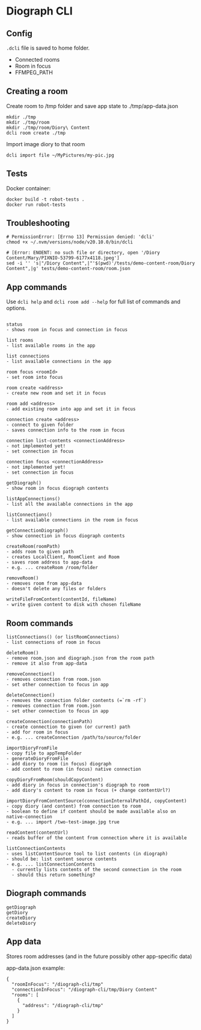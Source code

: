 # Diograph CLI

## Config

`.dcli` file is saved to home folder.

- Connected rooms
- Room in focus
- FFMPEG_PATH

## Creating a room

Create room to /tmp folder and save app state to ./tmp/app-data.json

```
mkdir ./tmp
mkdir ./tmp/room
mkdir ./tmp/room/Diory\ Content
dcli room create ./tmp
```

Import image diory to that room

```
dcli import file ~/MyPictures/my-pic.jpg
```

## Tests

Docker container:

```
docker build -t robot-tests .
docker run robot-tests
```

## Troubleshooting

```
# PermissionError: [Errno 13] Permission denied: 'dcli'
chmod +x ~/.nvm/versions/node/v20.10.0/bin/dcli
```

```
# [Error: ENOENT: no such file or directory, open '/Diory Content/Mary/PIXNIO-53799-6177x4118.jpeg']
sed -i '' 's|"/Diory Content",|"'$(pwd)'/tests/demo-content-room/Diory Content",|g' tests/demo-content-room/room.json
```

## App commands

Use `dcli help` and `dcli room add --help` for full list of commands and options.

```

status
- shows room in focus and connection in focus

list rooms
- list available rooms in the app

list connections
- list available connections in the app

room focus <roomId>
- set room into focus

room create <address>
- create new room and set it in focus

room add <address>
- add existing room into app and set it in focus

connection create <address>
- connect to given folder
- saves connection info to the room in focus

connection list-contents <connectionAddress>
- not implemented yet!
- set connection in focus

connection focus <connectionAddress>
- not implemented yet!
- set connection in focus

getDiograph()
- show room in focus diograph contents

listAppConnections()
- list all the available connections in the app

listConnections()
- list available connections in the room in focus

getConnectionDiograph()
- show connection in focus diograph contents

createRoom(roomPath)
- adds room to given path
- creates LocalClient, RoomClient and Room
- saves room address to app-data
- e.g. ... createRoom /room/folder

removeRoom()
- removes room from app-data
- doesn't delete any files or folders

writeFileFromContent(contentId, fileName)
- write given content to disk with chosen fileName
```

## Room commands

```
listConnections() (or listRoomConnections)
- list connections of room in focus

deleteRoom()
- remove room.json and diograph.json from the room path
- remove it also from app-data

removeConnection()
- removes connection from room.json
- set other connection to focus in app

deleteConnection()
- removes the connection folder contents (=`rm -rf`)
- removes connection from room.json
- set other connection to focus in app

createConnection(connectionPath)
- create connection to given (or current) path
- add for room in focus
- e.g. ... createConnection /path/to/source/folder

importDioryFromFile
- copy file to appTempFolder
- generateDioryFromFile
- add diory to room (in focus) diograph
- add content to room (in focus) native connection

copyDioryFromRoom(shouldCopyContent)
- add diory in focus in connection's diograph to room
- add diory's content to room in focus (+ change contentUrl?)

importDioryFromContentSource(connectionInternalPathId, copyContent)
- copy diory (and content) from connection to room
- boolean to define if content should be made available also on native-connection
- e.g. ... import /two-test-image.jpg true

readContent(contentUrl)
- reads buffer of the content from connection where it is available

listConnectionContents
- uses listContentSource tool to list contents (in diograph)
- should be: list content source contents
- e.g. ... listConnectionContents
  - currently lists contents of the second connection in the room
  - should this return something?
```

## Diograph commands

```
getDiograph
getDiory
createDiory
deleteDiory
```

## App data

Stores room addresses (and in the future possibly other app-specific data)

app-data.json example:

```
{
  "roomInFocus": "/diograph-cli/tmp"
  "connectionInFocus": "/diograph-cli/tmp/Diory Content"
  "rooms": [
    {
      "address": "/diograph-cli/tmp"
    }
  ]
}
```
